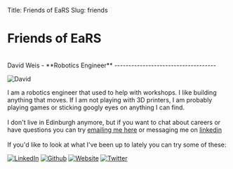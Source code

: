 Title: Friends of EaRS
Slug: friends

Friends of EaRS
======================

<br>
David Weis - **Robotics Engineer**
------------------------------------

<img class="photo" src="https://www.gravatar.com/avatar/ed13fd8868c129b1d768c47e19e29d12?s=300" alt="David"></img>

I am a robotics engineer that used to help with workshops. I like building anything that moves. If I am not playing with 3D printers, I am probably playing games or sticking googly eyes on anything I can find.
<br><br>
I don't live in Edinburgh anymore, but if you want to chat about careers or have questions you can try [emailing me here](mailto:dweis7+ears@gmail.com) or messaging me on [linkedin](https://www.linkedin.com/in/david-weis/)
<br><br>
If you'd like to look at what I've been up to lately you can try some of these:

<a href="https://www.linkedin.com/in/david-weis/"><img class="icon" src="/theme/images/icons/linkedin-s.png" alt="LinkedIn"></img></a>
<a href="https://github.com/dmweis"><img class="icon" src="/theme/images/icons/github-s.png" alt="Github"></img></a>
<a href="http://davidweis.dev/"><img class="icon" src="/theme/images/icons/grid-world.png" alt="Website"></img></a>
<a href="https://twitter.com/DavidMadeRobots"><img class="icon" src="/theme/images/icons/twitter-s.png" alt="Twitter"></img></a>

<br><br>
